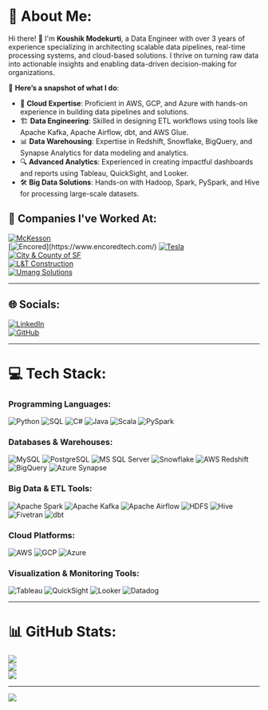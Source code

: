 # 💫 About Me:

Hi there! 👋 I'm **Koushik Modekurti**, a Data Engineer with over 3 years of experience specializing in architecting scalable data pipelines, real-time processing systems, and cloud-based solutions. I thrive on turning raw data into actionable insights and enabling data-driven decision-making for organizations.

🌟 **Here’s a snapshot of what I do**:
- 🚀 **Cloud Expertise**: Proficient in AWS, GCP, and Azure with hands-on experience in building data pipelines and solutions.
- 🏗️ **Data Engineering**: Skilled in designing ETL workflows using tools like Apache Kafka, Apache Airflow, dbt, and AWS Glue.
- 📊 **Data Warehousing**: Expertise in Redshift, Snowflake, BigQuery, and Synapse Analytics for data modeling and analytics.
- 🔍 **Advanced Analytics**: Experienced in creating impactful dashboards and reports using Tableau, QuickSight, and Looker.
- 🛠️ **Big Data Solutions**: Hands-on with Hadoop, Spark, PySpark, and Hive for processing large-scale datasets.

## 🌟 Companies I've Worked At:

[![McKesson](https://img.shields.io/badge/McKesson-%23002F5F.svg?style=for-the-badge&logoColor=FFB81C)](https://www.mckesson.com/)    
[![Encored](https://img.shields.io/badge/Encored%20Inc.-%23005A9C.svg?style=for-the-badge&logo=data:image/svg+xml;base64,...)](https://www.encoredtech.com/)  
[![Tesla](https://img.shields.io/badge/Tesla-%23CC0000.svg?style=for-the-badge&logo=tesla&logoColor=white)](https://www.tesla.com/)  
[![City & County of SF](https://img.shields.io/badge/City%20%26%20County%20of%20San%20Francisco-%2300599C.svg?style=for-the-badge)](https://sfgov.org/)  
[![L&T Construction](https://img.shields.io/badge/L&T%20Construction-%230072C6.svg?style=for-the-badge)](https://www.lntecc.com/)  
[![Umang Solutions](https://img.shields.io/badge/Umang%20Solutions-%2300A36C.svg?style=for-the-badge)]()


---

## 🌐 Socials:
[![LinkedIn](https://img.shields.io/badge/LinkedIn-%230077B5.svg?logo=linkedin&logoColor=white)](https://linkedin.com/in/koushikmodekurti)  
[![GitHub](https://img.shields.io/badge/GitHub-%2312100E.svg?logo=github&logoColor=white)](https://github.com/Koushik15042000)

---

# 💻 Tech Stack:

### **Programming Languages**:
![Python](https://img.shields.io/badge/python-%233776AB.svg?style=for-the-badge&logo=python&logoColor=white) ![SQL](https://img.shields.io/badge/sql-%2307405e.svg?style=for-the-badge&logo=mysql&logoColor=white) ![C#](https://img.shields.io/badge/c%23-%23239120.svg?style=for-the-badge&logo=c-sharp&logoColor=white) ![Java](https://img.shields.io/badge/java-%23ED8B00.svg?style=for-the-badge&logo=java&logoColor=white) ![Scala](https://img.shields.io/badge/scala-%23DC322F.svg?style=for-the-badge&logo=scala&logoColor=white) ![PySpark](https://img.shields.io/badge/pyspark-%23E25A1C.svg?style=for-the-badge&logo=apache-spark&logoColor=white)

### **Databases & Warehouses**:
![MySQL](https://img.shields.io/badge/MySQL-%2300f.svg?style=for-the-badge&logo=mysql&logoColor=white) ![PostgreSQL](https://img.shields.io/badge/PostgreSQL-%23336791.svg?style=for-the-badge&logo=postgresql&logoColor=white) ![MS SQL Server](https://img.shields.io/badge/Microsoft%20SQL%20Server-CC2927?style=for-the-badge&logo=microsoft%20sql%20server&logoColor=white) ![Snowflake](https://img.shields.io/badge/Snowflake-%23FF6363.svg?style=for-the-badge&logo=snowflake&logoColor=white) ![AWS Redshift](https://img.shields.io/badge/AWS%20Redshift-%23D86021.svg?style=for-the-badge&logo=amazon-redshift&logoColor=white) ![BigQuery](https://img.shields.io/badge/BigQuery-%234285F4.svg?style=for-the-badge&logo=google-cloud&logoColor=white) ![Azure Synapse](https://img.shields.io/badge/Azure%20Synapse-%230072C6.svg?style=for-the-badge&logo=microsoft-azure&logoColor=white)

### **Big Data & ETL Tools**:
![Apache Spark](https://img.shields.io/badge/Apache%20Spark-%23E25A1C.svg?style=for-the-badge&logo=apache-spark&logoColor=white) ![Apache Kafka](https://img.shields.io/badge/Kafka-%23000000.svg?style=for-the-badge&logo=apache-kafka&logoColor=white) ![Apache Airflow](https://img.shields.io/badge/Apache%20Airflow-%23007A88.svg?style=for-the-badge&logo=apache-airflow&logoColor=white) ![HDFS](https://img.shields.io/badge/HDFS-%2300A9CE.svg?style=for-the-badge&logo=apache-hadoop&logoColor=white) ![Hive](https://img.shields.io/badge/Hive-%23FDEE21.svg?style=for-the-badge&logo=apache-hive&logoColor=black) ![Fivetran](https://img.shields.io/badge/Fivetran-%232070B8.svg?style=for-the-badge&logo=fivetran&logoColor=white) ![dbt](https://img.shields.io/badge/dbt-%23FF5733.svg?style=for-the-badge&logo=dbt&logoColor=white)

### **Cloud Platforms**:
![AWS](https://img.shields.io/badge/AWS-%23FF9900.svg?style=for-the-badge&logo=amazon-aws&logoColor=white) ![GCP](https://img.shields.io/badge/GCP-%234285F4.svg?style=for-the-badge&logo=google-cloud&logoColor=white) ![Azure](https://img.shields.io/badge/Azure-%230072C6.svg?style=for-the-badge&logo=microsoft-azure&logoColor=white)

### **Visualization & Monitoring Tools**:
![Tableau](https://img.shields.io/badge/Tableau-%23FFBBBB.svg?style=for-the-badge&logo=tableau&logoColor=white) ![QuickSight](https://img.shields.io/badge/AWS%20QuickSight-%23DDBF00.svg?style=for-the-badge&logo=amazonaws&logoColor=white) ![Looker](https://img.shields.io/badge/Looker-%23FF5733.svg?style=for-the-badge&logo=looker&logoColor=white) ![Datadog](https://img.shields.io/badge/Datadog-%23004060.svg?style=for-the-badge&logo=datadog&logoColor=white)

---

# 📊 GitHub Stats:
![](https://github-readme-stats.vercel.app/api?username=Koushik15042000&theme=dark&hide_border=false&include_all_commits=false&count_private=false)<br/>
![](https://github-readme-streak-stats.herokuapp.com/?user=Koushik15042000&theme=dark&hide_border=false)<br/>
![](https://github-readme-stats.vercel.app/api/top-langs/?username=Koushik15042000&theme=dark&hide_border=false&include_all_commits=false&count_private=false&layout=compact)

---

[![](https://visitcount.itsvg.in/api?id=Koushik15042000&icon=0&color=0)](https://visitcount.itsvg.in)
